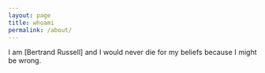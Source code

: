 ```yaml
---
layout: page
title: whoami
permalink: /about/
---
```

<p align="justify">
I am [Bertrand Russell] and I would never die for my beliefs because I might be wrong. 
</p>
